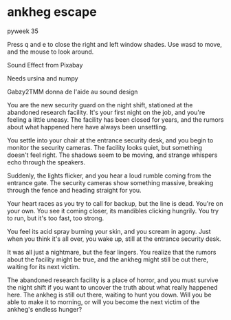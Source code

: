 # ankheg escape
 pyweek 35


Press q and e to close the right and left window shades.
Use wasd to move, and the mouse to look around. 

Sound Effect from Pixabay

Needs ursina and numpy

Gabzy2TMM donna de l'aide au sound design


You are the new security guard on the night shift, stationed at the abandoned research facility. It's your first night on the job, and you're feeling a little uneasy. The facility has been closed for years, and the rumors about what happened here have always been unsettling.

You settle into your chair at the entrance security desk, and you begin to monitor the security cameras. The facility looks quiet, but something doesn't feel right. The shadows seem to be moving, and strange whispers echo through the speakers.

Suddenly, the lights flicker, and you hear a loud rumble coming from the entrance gate. The security cameras show something massive, breaking through the fence and heading straight for you.

Your heart races as you try to call for backup, but the line is dead. You're on your own. You see it coming closer, its mandibles clicking hungrily. You try to run, but it's too fast, too strong.

You feel its acid spray burning your skin, and you scream in agony. Just when you think it's all over, you wake up, still at the entrance security desk.

It was all just a nightmare, but the fear lingers. You realize that the rumors about the facility might be true, and the ankheg might still be out there, waiting for its next victim.

The abandoned research facility is a place of horror, and you must survive the night shift if you want to uncover the truth about what really happened here. The ankheg is still out there, waiting to hunt you down. Will you be able to make it to morning, or will you become the next victim of the ankheg's endless hunger?  